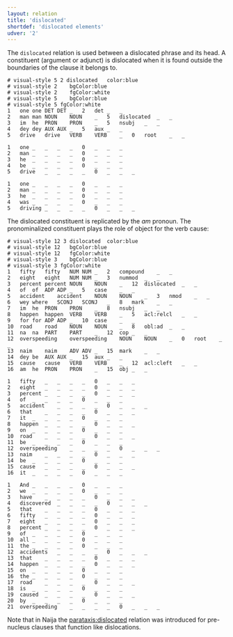 ```yaml
---
layout: relation
title: 'dislocated'
shortdef: 'dislocated elements'
udver: '2'
---
```


The `dislocated` relation is used between a dislocated phrase and its head. A constituent (argument or adjunct) is dislocated when it is found outside the boundaries of the clause it belongs to.

~~~ conllu
# visual-style 5 2 dislocated	color:blue
# visual-style 2	bgColor:blue
# visual-style 2	fgColor:white
# visual-style 5	bgColor:blue
# visual-style 5 fgColor:white
1	one	one	DET	DET	_	2	det	_	_
2	man	man	NOUN	NOUN	_	5	dislocated	_	_
3	im	he	PRON	PRON	_	5	nsubj	_	_
4	dey	dey	AUX	AUX	_	5	aux	_	_
5	drive	drive	VERB	VERB	_	0	root	_	_

1	one	_	_	_	_	0	_	_	_
2	man	_	_	_	_	0	_	_	_
3	he	_	_	_	_	0	_	_	_
4	be	_	_	_	_	0	_	_	_	
5	drive	_	_	_	_	0	_	_	_

1	one	_	_	_	_	0	_	_	_
2	man	_	_	_	_	0	_	_	_
3	he	_	_	_	_	0	_	_	_
4	was	_	_	_	_	0	_	_	_	
5	driving	_	_	_	_	0	_	_	_
~~~


The dislocated constituent is replicated by the _am_ pronoun. The pronominalized constituent plays the role of object for the verb cause:

~~~ conllu
# visual-style 12 3 dislocated	color:blue
# visual-style 12	bgColor:blue
# visual-style 12	fgColor:white
# visual-style 3	bgColor:blue
# visual-style 3 fgColor:white
1	fifty	fifty	NUM	NUM	_	2	compound	_	_
2	eight	eight	NUM	NUM	_	3	nummod	_	_
3	percent	percent	NOUN	NOUN	_	12	dislocated	_	_
4	of	of	ADP	ADP	_	5	case	_	_
5	accident	accident	NOUN	NOUN	_	3	nmod	_	_
6	wey	where	SCONJ	SCONJ	_	8	mark	_	_
7	im	he	PRON	PRON	_	8	nsubj	_	_
8	happen	happen	VERB	VERB	_	5	acl:relcl	_	_
9	for	for	ADP	ADP	_	10	case	_	_
10	road	road	NOUN	NOUN	_	8	obl:ad	_	_
11	na	na	PART	PART	_	12	cop	_	_
12	overspeeding	overspeeding	NOUN	NOUN	_	0	root	_	_
13	naim	naim	ADV	ADV	_	15	mark	_	_
14	dey	be	AUX	AUX	_	15	aux	_	_
15	cause	cause	VERB	VERB	_	12	acl:cleft	_	_
16	am	he	PRON	PRON	_	15	obj	_	_

1	fifty	_	_	_	_	0	_	_	_
2	eight	_	_	_	_	0	_	_	_
3	percent	_	_	_	_	0	_	_	_
4	of	_	_	_	_	0	_	_	_	
5	accident	_	_	_	_	0	_	_	_
6	that	_	_	_	_	0	_	_	_
7	it	_	_	_	_	0	_	_	_
8	happen	_	_	_	_	0	_	_	_
9	on	_	_	_	_	0	_	_	_	
10	road	_	_	_	_	0	_	_	_
11	be	_	_	_	_	0	_	_	_
12	overspeeding	_	_	_	_	0	_	_	_
13	naim	_	_	_	_	0	_	_	_
14	be	_	_	_	_	0	_	_	_	
15	cause	_	_	_	_	0	_	_	_
16	it	_	_	_	_	0	_	_	_

1	And	_	_	_	_	0	_	_	_
2	we	_	_	_	_	0	_	_	_
3	have	_	_	_	_	0	_	_	_
4	discovered	_	_	_	_	0	_	_	_	
5	that	_	_	_	_	0	_	_	_
6	fifty	_	_	_	_	0	_	_	_
7	eight	_	_	_	_	0	_	_	_
8	percent	_	_	_	_	0	_	_	_
9	of	_	_	_	_	0	_	_	_	
10	all	_	_	_	_	0	_	_	_
11	the	_	_	_	_	0	_	_	_
12	accidents	_	_	_	_	0	_	_	_
13	that	_	_	_	_	0	_	_	_
14	happen	_	_	_	_	0	_	_	_	
15	on	_	_	_	_	0	_	_	_
16	the	_	_	_	_	0	_	_	_
17	road	_	_	_	_	0	_	_	_
18	is	_	_	_	_	0	_	_	_
19	caused	_	_	_	_	0	_	_	_
20	by	_	_	_	_	0	_	_	_
21	overspeeding	_	_	_	_	0	_	_	_	
~~~

Note that in Naija the [parataxis:dislocated]() relation was introduced for pre-nucleus clauses that function like dislocations.  
<!-- Interlanguage links updated Po 6. listopadu 2023, 21:42:52 CET -->
